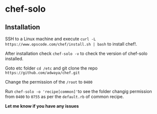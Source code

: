 # chef-solo
## Installation
SSH to a Linux machine and execute `curl -L https://www.opscode.com/chef/install.sh | bash` to install chef!.

After installation check `chef-solo -v` to check the version of chef-solo installed.

Goto etc folder `cd /etc` and git clone the repo `https://github.com/adwaya/chef.git`

Change the permission of the `/root` to `0400` 

Run `chef-solo -o 'recipe[common]'`to see the folder changig permission from `0400` to `0755` as per the `default.rb` of common recipe.

**Let me know if you have any issues**
